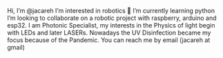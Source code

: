 Hi, I’m @jacareh
I’m interested in robotics
🌱 I’m currently learning python
I’m looking to collaborate on a robotic project with raspberry, arduino and esp32. 
I am Photonic Specialist, my interests in the Physics of light begin with LEDs and later LASERs. Nowadays the UV Disinfection became my focus because of the Pandemic.
You can reach me by email (jacareh at gmail)  

<!---
jacareh/jacareh is a ✨ special ✨ repository because its `README.md` (this file) appears on your GitHub profile.
You can click the Preview link to take a look at your changes.
--->

